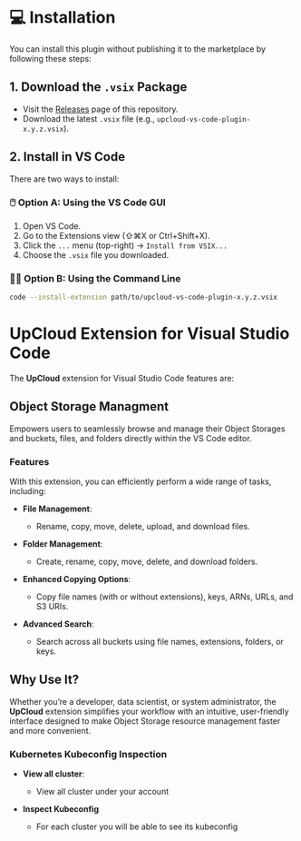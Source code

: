 # 💻 Installation

You can install this plugin without publishing it to the marketplace by following these steps:

## 1. Download the `.vsix` Package

- Visit the [Releases](https://github.com/UpCloudLtd/upcloud-vs-plugin/releases) page of this repository.
- Download the latest `.vsix` file (e.g., `upcloud-vs-code-plugin-x.y.z.vsix`).

## 2. Install in VS Code

There are two ways to install:

### 🖱️ Option A: Using the VS Code GUI

1. Open VS Code.
2. Go to the Extensions view (⇧⌘X or Ctrl+Shift+X).
3. Click the `...` menu (top-right) → `Install from VSIX...`
4. Choose the `.vsix` file you downloaded.

### 🧑‍💻 Option B: Using the Command Line

```bash
code --install-extension path/to/upcloud-vs-code-plugin-x.y.z.vsix
```

# UpCloud Extension for Visual Studio Code

The **UpCloud** extension for Visual Studio Code features are:

## Object Storage Managment
Empowers users to seamlessly browse and manage their Object Storages and buckets, files, and folders directly within the VS Code editor.

### Features

With this extension, you can efficiently perform a wide range of tasks, including:

- **File Management**:  
  - Rename, copy, move, delete, upload, and download files.  

- **Folder Management**:  
  - Create, rename, copy, move, delete, and download folders.  

- **Enhanced Copying Options**:  
  - Copy file names (with or without extensions), keys, ARNs, URLs, and S3 URIs.  

- **Advanced Search**:  
  - Search across all buckets using file names, extensions, folders, or keys.  

## Why Use It?

Whether you’re a developer, data scientist, or system administrator, the **UpCloud** extension simplifies your workflow with an intuitive, user-friendly interface designed to make Object Storage resource management faster and more convenient.

### Kubernetes Kubeconfig Inspection

- **View all cluster**:
  - View all cluster under your account

- **Inspect Kubeconfig**
  - For each cluster you will be able to see its kubeconfig